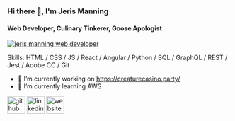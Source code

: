 ### Hi there 👋, I'm Jeris Manning
#### Web Developer, Culinary Tinkerer, Goose Apologist

[<img src='https://repository-images.githubusercontent.com/379111456/3e876280-d34b-11eb-9d66-dec937ab2bd9' alt='jeris manning web developer'>](https://jerismanning.com)

Skills: HTML / CSS / JS / React / Angular / Python / SQL / GraphQL / REST / Jest / Adobe CC / Git

- 🔭 I’m currently working on https://creaturecasino.party/ 
- 🌱 I’m currently learning AWS 


[<img src='https://cdn.jsdelivr.net/npm/simple-icons@3.0.1/icons/github.svg' alt='github' height='40'>](https://github.com/jeris-manning)  [<img src='https://cdn.jsdelivr.net/npm/simple-icons@3.0.1/icons/linkedin.svg' alt='linkedin' height='40'>](https://www.linkedin.com/in/jerismanning/)  [<img src='https://cdn.jsdelivr.net/npm/simple-icons@3.0.1/icons/icloud.svg' alt='website' height='40'>](https://jerismanning.com)  

